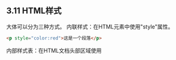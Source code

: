 ## 3.11 HTML样式

大体可以分为三种方式。
内联样式：在HTML元素中使用"style"属性。

```html
<p style="color:red">这是一个段落</p>
```

内部样式表：在HTML文档头部<head>区域使用<style>表

```html
<head>
	<style>
    div{
    	color:red;
    }
  </style>
</head>
```

外部引用：使用外部css文件。

```html
<link rel="stylesheet" href="./style.css">
```

注意：最好的方式是通过外部引用css文件，这样代码不太乱，可读性更高。
## 
